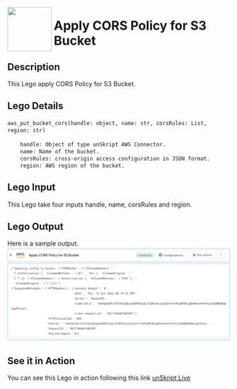 [<img align="left" src="https://unskript.com/assets/favicon.png" width="100" height="100" style="padding-right: 5px">](https://unskript.com/assets/favicon.png) 
<h1>Apply CORS Policy for S3 Bucket </h1>

## Description
This Lego apply CORS Policy for S3 Bucket.


## Lego Details

    aws_put_bucket_cors(handle: object, name: str, corsRules: List, region: str)

        handle: Object of type unSkript AWS Connector.
        name: Name of the bucket.
        corsRules: cross-origin access configuration in JSON format.
        region: AWS region of the bucket.
## Lego Input

This Lego take four inputs handle, name, corsRules and region.


## Lego Output
Here is a sample output.
<img src="./1.png">


## See it in Action

You can see this Lego in action following this link [unSkript Live](https://us.app.unskript.io)